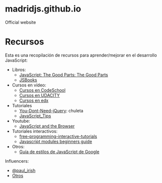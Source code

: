 # madridjs.github.io
Official website

# Recursos
Esta es una recopilación de recursos para aprender/mejorar en el desarrollo JavaScript:

* Libros:
  * [JavaScript: The Good Parts: The Good Parts](http://www.amazon.es/JavaScript-Good-Parts-ebook/dp/B0026OR2ZY/ref=sr_1_1?ie=UTF8&qid=1454058398&sr=8-1&keywords=douglas+crockford)
  * [JSBooks](http://jsbooks.revolunet.com/)
* Cursos en vídeo:
  * [Cursos en CodeSchool](https://www.codeschool.com/paths/javascript)  
  * [Cursos en UDACITY](https://www.udacity.com/courses/web-development)
  * [Cursos en edx](https://www.edx.org/course?search_query=javascript)
* Tutoriales
  *  [You-Dont-Need-jQuery](https://github.com/oneuijs/You-Dont-Need-jQuery): chuleta
  *  [JavaScript_Tips](https://developer.mozilla.org/en-US/docs/JavaScript_Tips)
* Youtube:
  * [JavaScript and the Browser](https://www.youtube.com/watch?v=dibzLw4wPms)
* Tutoriales interactivos:
  * [free-programming-interactive-tutorials](https://github.com/vhf/free-programming-books/blob/master/free-programming-interactive-tutorials-en.md#javascript)
  * [Javascript modules beginners guide](https://medium.freecodecamp.com/javascript-modules-a-beginner-s-guide-783f7d7a5fcc#.rsu9tsc1w)
* Otros:
  * [Guía de estilos de JavaScript de Google](http://google.github.io/styleguide/javascriptguide.xml)
  
Influencers:
* [@paul_irish](paul_irish)
* [Otros](http://github-awards.com/users?country=united+states)
